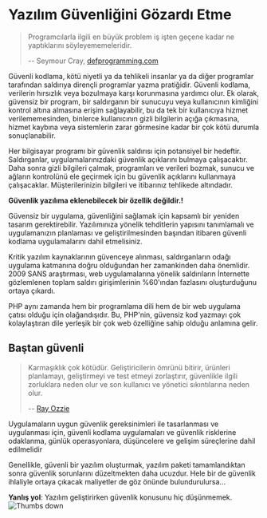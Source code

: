 # Yazılım Güvenliğini Gözardı Etme #

> Programcılarla ilgili en büyük problem iş işten geçene kadar ne yaptıklarını söyleyememeleridir.
>
> -- Seymour Cray, [defprogramming.com](http://www.defprogramming.com/q/6e61ae30a855/)

Güvenli kodlama, kötü niyetli ya da tehlikeli insanlar ya da diğer programlar tarafından saldırıya dirençli programlar yazma pratiğidir. Güvenli kodlama, verilerin hırsızlık veya bozulmaya karşı korunmasına yardımcı olur. Ek olarak, güvensiz bir program, bir saldırganın bir sunucuyu veya kullanıcının kimliğini kontrol altına almasına erişim sağlayabilir, bu da tek bir kullanıcıya hizmet verilememesinden, binlerce kullanıcının gizli bilgilerin açığa çıkmasına, hizmet kaybına veya sistemlerin zarar görmesine kadar bir çok kötü durumla sonuçlanabilir.

Her bilgisayar programı bir güvenlik saldırısı için potansiyel bir hedeftir. Saldırganlar, uygulamalarınızdaki güvenlik açıklarını bulmaya çalışacaktır. Daha sonra gizli bilgileri çalmak, programları ve verileri bozmak, sunucu ve ağların kontrolünü ele geçirmek için bu güvenlik açıklarını kullanmaya çalışacaklar. Müşterilerinizin bilgileri ve itibarınız tehlikede altındadır.

**Güvenlik yazılıma eklenebilecek bir özellik değildir.!**

Güvensiz bir uygulama, güvenliğini sağlamak için kapsamlı bir yeniden tasarım gerektirebilir. Yazılımınıza yönelik tehditlerin yapısını tanımlamalı ve uygulamanızın planlaması ve geliştirilmesinden başından itibaren güvenli kodlama uygulamalarını dahil etmelisiniz.

Kritik yazılım kaynaklarının güvenceye alınması, saldırganların odağı uygulama katmanına doğru olduğundan her zamankinden daha önemlidir. 2009 SANS araştırması, web uygulamalarına yönelik saldırıların İnternette gözlemlenen toplam saldırı girişimlerinin %60'ından fazlasını oluşturduğunu ortaya çıkardı.

PHP aynı zamanda hem bir programlama dili hem de bir web uygulama çatısı olduğu için olağandışıdır. Bu, PHP'nin, güvensiz kod yazmayı çok kolaylaştıran dile yerleşik bir çok web özelliğine sahip olduğu anlamına gelir.

## Baştan güvenli ##

> Karmaşıklık çok kötüdür. Geliştiricilerin ömrünü bitirir, ürünleri planlamayı, geliştirmeyi ve test etmeyi zorlaştırır, güvenlikle ilgili zorluklara neden olur ve son kullanıcı ve yönetici sıkıntılarına neden olur.
>
> -- [Ray Ozzie](www.azquotes.com/quote/585933)

Uygulamaların uygun güvenlik gereksinimleri ile tasarlanması ve uygulanması için, güvenli kodlama uygulamaları ve güvenlik risklerine odaklanma, günlük operasyonlara, düşüncelere ve gelişim süreçlerine dahil edilmelidir

Genellikle, güvenli bir yazılım oluşturmak, yazılım paketi tamamlandıktan sonra güvenlik sorunlarını düzeltmekten daha ucuzdur. Hele bir de güvenlik ihlaliyle ortaya çıkacak maliyetler de göz önünde bulundurulursa...

**Yanlış yol**: Yazılım geliştirirken güvenlik konusunu hiç düşünmemek. ![Thumbs down](/img/thumbs-down.png)

